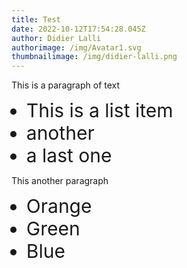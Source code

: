 ```yaml
---
title: Test
date: 2022-10-12T17:54:28.045Z
author: Didier Lalli
authorimage: /img/Avatar1.svg
thumbnailimage: /img/didier-lalli.png
---
```

<style>

ul li{
 font-size:30px;
}

</style>

This is a paragraph of text

* This is a list item
* another
* a last one


This another paragraph

* Orange
* Green
* Blue
